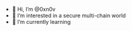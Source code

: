 - 👋 Hi, I’m @0xn0v
- 👀 I’m interested in a secure multi-chain world
- 🌱 I’m currently learning 



<!---
0xn0v/0xn0v is a ✨ special ✨ repository because its `README.md` (this file) appears on your GitHub profile.
You can click the Preview link to take a look at your changes.
--->
